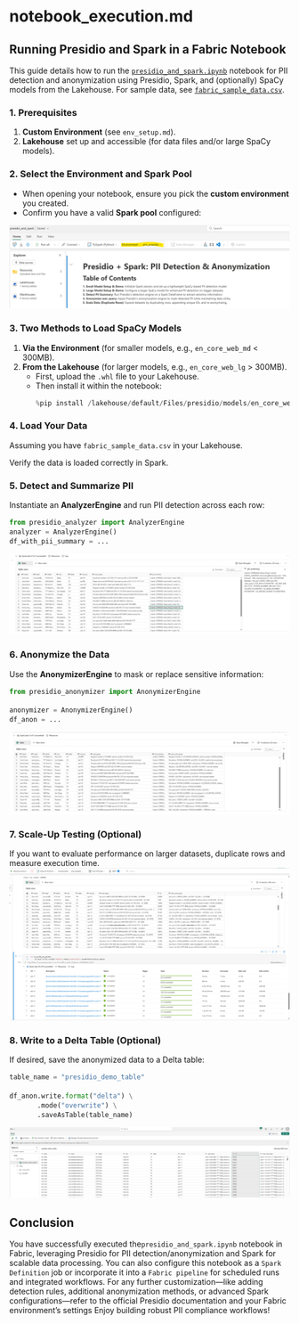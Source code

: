 # notebook_execution.md

## Running Presidio and Spark in a Fabric Notebook
This guide details how to run the [`presidio_and_spark.ipynb`](./presidio_and_spark.ipynb) notebook for PII detection and anonymization using Presidio, Spark, and (optionally) SpaCy models from the Lakehouse.
For sample data, see [`fabric_sample_data.csv`](./fabric_sample_data.csv).


### 1. Prerequisites
1. **Custom Environment** (see `env_setup.md`).
2. **Lakehouse** set up and accessible (for data files and/or large SpaCy models).  

### 2. Select the Environment and Spark Pool
- When opening your notebook, ensure you pick the **custom environment** you created.  
- Confirm you have a valid **Spark pool** configured:

![Configure env to the notebook](./images/env_to_notebook.png)

### 3. Two Methods to Load SpaCy Models
1. **Via the Environment** (for smaller models, e.g., `en_core_web_md` < 300MB).  
2. **From the Lakehouse** (for larger models, e.g., `en_core_web_lg` > 300MB).  
   - First, upload the `.whl` file to your Lakehouse.  
   - Then install it within the notebook:  
     ```python
     %pip install /lakehouse/default/Files/presidio/models/en_core_web_lg-3.8.0-py3-none-any.whl
     ```

### 4. Load Your Data
Assuming you have `fabric_sample_data.csv` in your Lakehouse.

Verify the data is loaded correctly in Spark.

### 5. Detect and Summarize PII
Instantiate an **AnalyzerEngine** and run PII detection across each row:
```python
from presidio_analyzer import AnalyzerEngine
analyzer = AnalyzerEngine()  
df_with_pii_summary = ...
```

![PII summary results](./images/pii_summary.png)

### 6. Anonymize the Data
Use the **AnonymizerEngine** to mask or replace sensitive information:
```python
from presidio_anonymizer import AnonymizerEngine

anonymizer = AnonymizerEngine()
df_anon = ...
```

![Anonymized results](./images/anon_results.png)

### 7. Scale-Up Testing (Optional)
If you want to evaluate performance on larger datasets, duplicate rows and measure execution time.
![Scale test results](./images/scale_results.png)

### 8. Write to a Delta Table (Optional)
If desired, save the anonymized data to a Delta table:
```python
table_name = "presidio_demo_table"

df_anon.write.format("delta") \
       .mode("overwrite") \
       .saveAsTable(table_name)
```

![Delta table creation](./images/delta_table.png)


## Conclusion
You have successfully executed the`presidio_and_spark.ipynb` notebook in Fabric, leveraging Presidio for PII detection/anonymization and Spark for scalable data processing. You can also configure this notebook as a `Spark Definition` job or incorporate it into a `Fabric pipeline` for scheduled runs and integrated workflows. For any further customization—like adding detection rules, additional anonymization methods, or advanced Spark configurations—refer to the official Presidio documentation and your Fabric environment’s settings
Enjoy building robust PII compliance workflows!